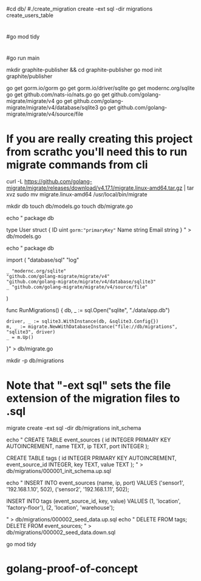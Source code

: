 #cd db/
#./create_migration create -ext sql -dir migrations create_users_table
#
#go mod tidy
#
#go run main


mkdir graphite-publisher && cd graphite-publisher
go mod init graphite/publisher

go get gorm.io/gorm
go get gorm.io/driver/sqlite
go get modernc.org/sqlite
go get github.com/nats-io/nats.go
go get github.com/golang-migrate/migrate/v4
go get github.com/golang-migrate/migrate/v4/database/sqlite3
go get github.com/golang-migrate/migrate/v4/source/file

# If you are really creating this project from scrathc you'll need this to run migrate commands from cli
curl -L https://github.com/golang-migrate/migrate/releases/download/v4.17.1/migrate.linux-amd64.tar.gz | tar xvz
sudo mv migrate.linux-amd64 /usr/local/bin/migrate

mkdir db
touch db/models.go
touch db/migrate.go

echo "
package db

type User struct {
    ID    uint   `gorm:"primaryKey"`
    Name  string
    Email string
}
" > db/models.go

echo "
package db

import (
    "database/sql"
    "log"

    _ "modernc.org/sqlite"
    "github.com/golang-migrate/migrate/v4"
    "github.com/golang-migrate/migrate/v4/database/sqlite3"
    _ "github.com/golang-migrate/migrate/v4/source/file"
)

func RunMigrations() {
    db, _ := sql.Open("sqlite", "./data/app.db")

    driver, _ := sqlite3.WithInstance(db, &sqlite3.Config{})
    m, _ := migrate.NewWithDatabaseInstance("file://db/migrations", "sqlite3", driver)
    _ = m.Up()
}" > db/migrate.go

mkdir -p db/migrations

# Note that "-ext sql" sets the file extension of the migration files to .sql
migrate create -ext sql -dir db/migrations init_schema

echo "
CREATE TABLE event_sources (
  id INTEGER PRIMARY KEY AUTOINCREMENT,
  name TEXT,
  ip TEXT,
  port INTEGER
);

CREATE TABLE tags (
  id INTEGER PRIMARY KEY AUTOINCREMENT,
  event_source_id INTEGER,
  key TEXT,
  value TEXT
); " > db/migrations/000001_init_schema.up.sql

echo "
INSERT INTO event_sources (name, ip, port) VALUES
  ('sensor1', '192.168.1.10', 502),
  ('sensor2', '192.168.1.11', 502);

INSERT INTO tags (event_source_id, key, value) VALUES
  (1, 'location', 'factory-floor'),
  (2, 'location', 'warehouse');

" > db/migrations/000002_seed_data.up.sql
echo " 
DELETE FROM tags;
DELETE FROM event_sources;
" > db/migrations/000002_seed_data.down.sql

go mod tidy
# golang-proof-of-concept
